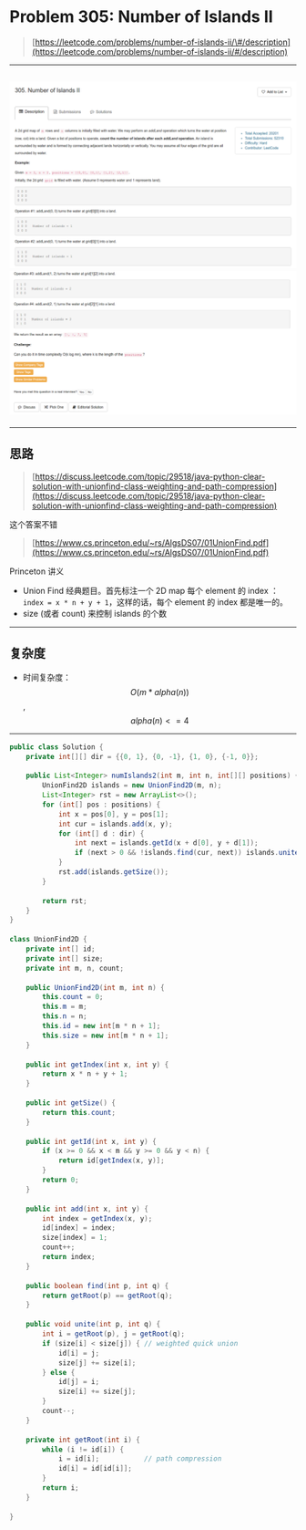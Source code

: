 # Problem 305: Number of Islands II

> [https://leetcode.com/problems/number-of-islands-ii/\#/description](https://leetcode.com/problems/number-of-islands-ii/#/description)

---

## ![](/assets/305_1.png)![](/assets/305_2.png)

-------

## 思路

> [https://discuss.leetcode.com/topic/29518/java-python-clear-solution-with-unionfind-class-weighting-and-path-compression](https://discuss.leetcode.com/topic/29518/java-python-clear-solution-with-unionfind-class-weighting-and-path-compression)

这个答案不错

> [https://www.cs.princeton.edu/~rs/AlgsDS07/01UnionFind.pdf](https://www.cs.princeton.edu/~rs/AlgsDS07/01UnionFind.pdf)

Princeton 讲义

* Union Find 经典题目。首先标注一个 2D map 每个 element 的 index ： `index = x * n + y + 1`，这样的话，每个 element 的 index 都是唯一的。
* size \(或者 count\) 来控制 islands  的个数

---

## 复杂度

* 时间复杂度：$$ O(m * alpha(n)) $$ , $$ alpha(n) <= 4$$

---

```java
public class Solution {
    private int[][] dir = {{0, 1}, {0, -1}, {1, 0}, {-1, 0}};

    public List<Integer> numIslands2(int m, int n, int[][] positions) {
        UnionFind2D islands = new UnionFind2D(m, n);
        List<Integer> rst = new ArrayList<>();
        for (int[] pos : positions) {
            int x = pos[0], y = pos[1];
            int cur = islands.add(x, y);
            for (int[] d : dir) {
                int next = islands.getId(x + d[0], y + d[1]);
                if (next > 0 && !islands.find(cur, next)) islands.unite(cur, next);
            }
            rst.add(islands.getSize());
        }

        return rst;
    }
}

class UnionFind2D {
    private int[] id;
    private int[] size;
    private int m, n, count;

    public UnionFind2D(int m, int n) {
        this.count = 0;
        this.m = m;
        this.n = n;
        this.id = new int[m * n + 1];
        this.size = new int[m * n + 1];
    }

    public int getIndex(int x, int y) {
        return x * n + y + 1;
    }

    public int getSize() {
        return this.count;
    }

    public int getId(int x, int y) {
        if (x >= 0 && x < m && y >= 0 && y < n) {
            return id[getIndex(x, y)];
        }
        return 0;
    }

    public int add(int x, int y) {
        int index = getIndex(x, y);
        id[index] = index;
        size[index] = 1;
        count++;
        return index;
    }

    public boolean find(int p, int q) {
        return getRoot(p) == getRoot(q);
    }

    public void unite(int p, int q) {
        int i = getRoot(p), j = getRoot(q);
        if (size[i] < size[j]) { // weighted quick union
            id[i] = j;
            size[j] += size[i];
        } else {
            id[j] = i;
            size[i] += size[j];
        }
        count--;
    }

    private int getRoot(int i) {
        while (i != id[i]) {
            i = id[i];           // path compression
            id[i] = id[id[i]];  
        }
        return i;
    }

}
```



